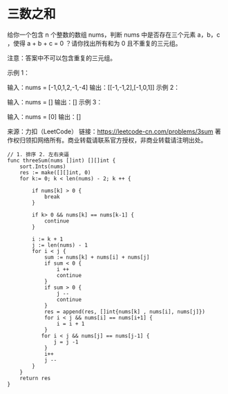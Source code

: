 # 三数之和

给你一个包含 n 个整数的数组 nums，判断 nums 中是否存在三个元素 a，b，c ，使得 a + b + c = 0 ？请你找出所有和为 0 且不重复的三元组。

注意：答案中不可以包含重复的三元组。

&#x20;

示例 1：

输入：nums = \[-1,0,1,2,-1,-4] 输出：\[\[-1,-1,2],\[-1,0,1]] 示例 2：

输入：nums = \[] 输出：\[] 示例 3：

输入：nums = \[0] 输出：\[]

来源：力扣（LeetCode） 链接：https://leetcode-cn.com/problems/3sum 著作权归领扣网络所有。商业转载请联系官方授权，非商业转载请注明出处。

```
// 1. 排序 2. 左右夹逼
func threeSum(nums []int) [][]int {
    sort.Ints(nums)
    res := make([][]int, 0)
    for k:= 0; k < len(nums) - 2; k ++ {

        if nums[k] > 0 {
            break
        }

        if k> 0 && nums[k] == nums[k-1] {
            continue 
        }

        i := k + 1
        j := len(nums) - 1 
        for i < j {
            sum := nums[k] + nums[i] + nums[j]
            if sum < 0 {
                i ++ 
                continue
            }
            if sum > 0 {
                j -- 
                continue
            }
            res = append(res, []int{nums[k] , nums[i], nums[j]})
            for i < j && nums[i] == nums[i+1] {
                i = i + 1
            }
           for i < j && nums[j] == nums[j-1] {
               j = j -1
            }
            i++
            j --
        }
    }
    return res 
}
```
